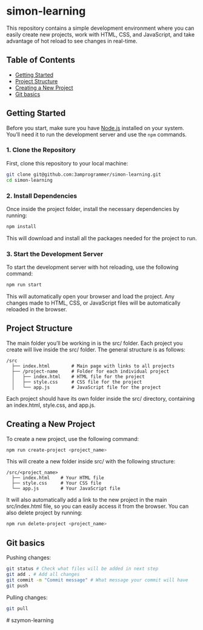 # simon-learning

This repository contains a simple development environment where you can easily create new projects, work with HTML, CSS, and JavaScript, and take advantage of hot reload to see changes in real-time.

## Table of Contents
- [Getting Started](#getting-started)
- [Project Structure](#project-structure)
- [Creating a New Project](#creating-a-new-project)
- [Git basics](#git-basics)

## Getting Started

Before you start, make sure you have [Node.js](https://nodejs.org/) installed on your system. You’ll need it to run the development server and use the `npm` commands.

### 1. Clone the Repository

First, clone this repository to your local machine:

```bash
git clone git@github.com:3amprogrammer/simon-learning.git
cd simon-learning
```

### 2. Install Dependencies
 Once inside the project folder, install the necessary dependencies by running:

```bash
npm install
```

This will download and install all the packages needed for the project to run.

### 3. Start the Development Server

To start the development server with hot reloading, use the following command:

```bash
npm run start
```

This will automatically open your browser and load the project. Any changes made to HTML, CSS, or JavaScript files will be automatically reloaded in the browser.

## Project Structure
The main folder you’ll be working in is the src/ folder. Each project you create will live inside the src/ folder. The general structure is as follows:

```
/src
  ├── index.html        # Main page with links to all projects
  ├── /project-name     # Folder for each individual project
  │   ├── index.html    # HTML file for the project
  │   ├── style.css     # CSS file for the project
  │   └── app.js        # JavaScript file for the project
```

Each project should have its own folder inside the src/ directory, containing an index.html, style.css, and app.js.

## Creating a New Project
To create a new project, use the following command:

```bash
npm run create-project <project_name>
```

This will create a new folder inside src/ with the following structure:

```
/src/<project_name>
  ├── index.html    # Your HTML file
  ├── style.css     # Your CSS file
  └── app.js        # Your JavaScript file
```

It will also automatically add a link to the new project in the main src/index.html file, so you can easily access it from the browser.
You can also delete project by running:

```bash
npm run delete-project <project_name>
```


## Git basics

Pushing changes:
```bash
git status # Check what files will be added in next step
git add . # Add all changes
git commit -m "Commit message" # What message your commit will have
git push 
```

Pulling changes:
```bash
git pull
```
#   s z y m o n - l e a r n i n g  
 